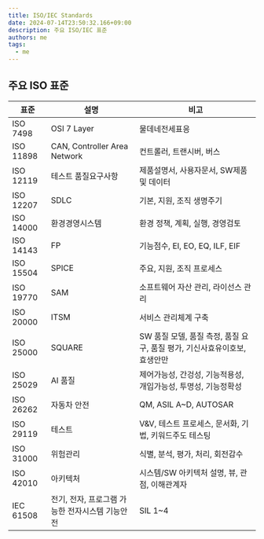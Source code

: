 ```yaml
---
title: ISO/IEC Standards
date: 2024-07-14T23:50:32.166+09:00
description: 주요 ISO/IEC 표준
authors: me
tags: 
  - me
---
```


## 주요 ISO 표준

| 표준 | 설명 | 비고 |
| --- | --- | --- |
| ISO 7498 | OSI 7 Layer | 물데네전세표응 |
| ISO 11898 | CAN, Controller Area Network | 컨트롤러, 트랜시버, 버스 |
| ISO 12119 | 테스트 품질요구사항 | 제품설명서, 사용자문서, SW제품 및 데이터 |
| ISO 12207 | SDLC | 기본, 지원, 조직 생명주기 |
| ISO 14000 | 환경경영시스템 | 환경 정책, 계획, 실행, 경영검토 |
| ISO 14143 | FP | 기능점수, EI, EO, EQ, ILF, EIF |
| ISO 15504 | SPICE | 주요, 지원, 조직 프로세스 |
| ISO 19770 | SAM | 소프트웨어 자산 관리, 라이선스 관리 |
| ISO 20000 | ITSM | 서비스 관리체계 구축 |
| ISO 25000 | SQUARE | SW 품질 모델, 품질 측정, 품질 요구, 품질 평가, 기신사효유이호보, 효생안만 |
| ISO 25029 | AI 품질 | 제어가능성, 간겅성, 기능적용성, 개입가능성, 투명성, 기능정확성 |
| ISO 26262 | 자동차 안전 | QM, ASIL A~D, AUTOSAR |
| ISO 29119 | 테스트 | V&V, 테스트 프로세스, 문서화, 기법, 키워드주도 테스팅 |
| ISO 31000 | 위험관리 | 식별, 분석, 평가, 처리, 회전감수 |
| ISO 42010 | 아키텍처 | 시스템/SW 아키텍처 설명, 뷰, 관점, 이해관계자 |
| IEC 61508 | 전기, 전자, 프로그램 가능한 전자시스템 기능안전 | SIL 1~4 |
